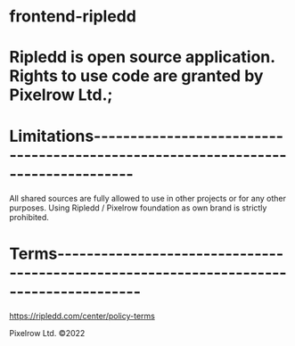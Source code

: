 # frontend-ripledd
# Ripledd is open source application. Rights to use code are granted by Pixelrow Ltd.;

# Limitations---------------------------------------------------------------------------------
All shared sources are fully allowed to use in other projects or for any other purposes. Using Ripledd / Pixelrow foundation as own brand is strictly prohibited.

# Terms---------------------------------------------------------------------------------------

https://ripledd.com/center/policy-terms



Pixelrow Ltd. ©2022
